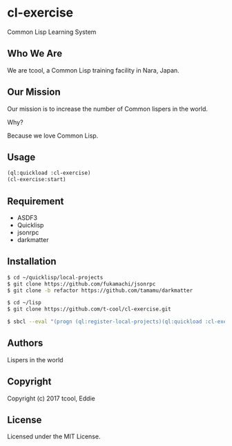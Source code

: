 # cl-exercise

Common Lisp Learning System

## Who We Are
We are tcool, a Common Lisp training facility in Nara, Japan.

## Our Mission
Our mission is to increase the number of Common lispers in the world.

Why?

Because we love Common Lisp.

## Usage

```lisp
(ql:quickload :cl-exercise)
(cl-exercise:start)
```

## Requirement
* ASDF3
* Quicklisp
* jsonrpc
* darkmatter

## Installation
```bash
$ cd ~/quicklisp/local-projects
$ git clone https://github.com/fukamachi/jsonrpc
$ git clone -b refactor https://github.com/tamamu/darkmatter

$ cd ~/lisp 
$ git clone https://github.com/t-cool/cl-exercise.git

$ sbcl --eval "(progn (ql:register-local-projects)(ql:quickload :cl-exercise)(exit))"
```

## Authors

Lispers in the world


## Copyright

Copyright (c) 2017 tcool, Eddie

## License

Licensed under the MIT License.
